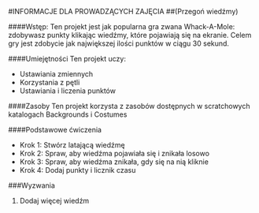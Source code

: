 #INFORMACJE DLA PROWADZĄCYCH ZAJĘCIA
##(Przegoń wiedźmy)

####Wstęp:
Ten projekt jest jak popularna gra zwana Whack-A-Mole: zdobywasz punkty klikając wiedźmy, które pojawiają się na ekranie. Celem gry jest zdobycie jak największej ilości punktów w ciągu 30 sekund.

####Umiejętności
Ten projekt uczy:
* Ustawiania zmiennych
* Korzystania z pętli
* Ustawiania i liczenia punktów

####Zasoby
Ten projekt korzysta z zasobów dostępnych w scratchowych katalogach Backgrounds i Costumes

####Podstawowe ćwiczenia
* Krok 1: Stwórz latającą wiedźmę
* Krok 2: Spraw, aby wiedźma pojawiała się i znikała losowo
* Krok 3: Spraw, aby wiedźma znikała, gdy się na nią kliknie
* Krok 4: Dodaj punkty i licznik czasu

###Wyzwania
1. Dodaj więcej wiedźm
